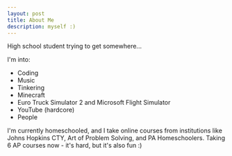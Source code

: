 ```yaml
---
layout: post
title: About Me
description: myself :)
---
```

High school student trying to get somewhere...

I'm into:
- Coding
- Music
- Tinkering
- Minecraft
- Euro Truck Simulator 2 and Microsoft Flight Simulator
- YouTube (hardcore)
- People

I'm currently homeschooled, and I take online courses from institutions like Johns Hopkins CTY, Art of Problem Solving, and PA Homeschoolers. Taking 6 AP courses now - it's hard, but it's also fun :)